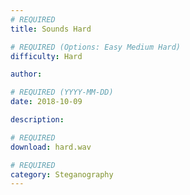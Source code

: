 ```yaml
---
# REQUIRED
title: Sounds Hard

# REQUIRED (Options: Easy Medium Hard)
difficulty: Hard

author:

# REQUIRED (YYYY-MM-DD)
date: 2018-10-09

description:

# REQUIRED
download: hard.wav

# REQUIRED
category: Steganography
---
```


